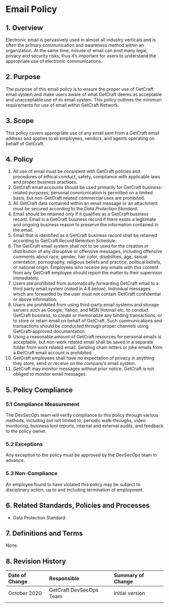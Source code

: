 # Email Policy

## 1. Overview

Electronic email is pervasively used in almost all industry verticals and is often the primary communication and awareness method within an organization. At the same time, misuse of email can post many legal, privacy and security risks, thus it’s important for users to understand the appropriate use of electronic communications.

## 2. Purpose

The purpose of this email policy is to ensure the proper use of GetCraft email system and make users aware of what GetCraft deems as acceptable and unacceptable use of its email system. This policy outlines the minimum requirements for use of email within GetCraft Network.

## 3. Scope

This policy covers appropriate use of any email sent from a GetCraft email address and applies to all employees, vendors, and agents operating on behalf of GetCraft.

## 4. Policy

1. All use of email must be consistent with GetCraft policies and procedures of ethical conduct, safety, compliance with applicable laws and proper business practices.
2. GetCraft email accounts should be used primarily for GetCraft business-related purposes; personal communication is permitted on a limited basis, but non-GetCraft related commercial uses are prohibited.
3. All GetCraft data contained within an email message or an attachment must be secured according to the _Data Protection Standard_.
4. Email should be retained only if it qualifies as a GetCraft business record. Email is a GetCraft business record if there exists a legitimate and ongoing business reason to preserve the information contained in the email.
5. Email that is identified as a GetCraft business record shall be retained according to GetCraft Record Retention Schedule.
6. The GetCraft email system shall not to be used for the creation or distribution of any disruptive or offensive messages, including offensive comments about race, gender, hair color, disabilities, age, sexual orientation, pornography, religious beliefs and practice, political beliefs, or national origin. Employees who receive any emails with this content from any GetCraft employee should report the matter to their supervisor immediately.
7. Users are prohibited from automatically forwarding GetCraft email to a third party email system \(noted in 4.8 below\). Individual messages which are forwarded by the user must not contain GetCraft confidential or above information.
8. Users are prohibited from using third-party email systems and storage servers such as Google, Yahoo, and MSN Hotmail etc. to conduct GetCraft business, to create or memorialize any binding transactions, or to store or retain email on behalf of GetCraft.  Such communications and transactions should be conducted through proper channels using GetCraft-approved documentation. 
9. Using a reasonable amount of GetCraft resources for personal emails is acceptable, but non-work related email shall be saved in a separate folder from work related email. Sending chain letters or joke emails from a GetCraft email account is prohibited.
10. GetCraft employees shall have no expectation of privacy in anything they store, send or receive on the company’s email system.
11. GetCraft may monitor messages without prior notice. GetCraft is not obliged to monitor email messages.

## 5. Policy Compliance

### 5.1 Compliance Measurement

The DevSecOps team will verify compliance to this policy through various methods, including but not limited to, periodic walk-throughs, video monitoring, business tool reports, internal and external audits, and feedback to the policy owner.

### 5.2 Exceptions

Any exception to the policy must be approved by the DevSecOps team in advance.

### 5.3 Non-Compliance

An employee found to have violated this policy may be subject to disciplinary action, up to and including termination of employment.

## 6.  Related Standards, Policies and Processes

* Data Protection Standard

## 7. Definitions and Terms

None.

## 8. Revision History

| **Date of Change** | **Responsible** | **Summary of Change** |
| :--- | :--- | :--- |
| October 2020 | GetCraft DevSecOps Team | Initial version |
|  |  |  |

